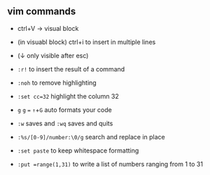 ## vim commands

* ctrl+V → visual block
* (in visuabl block) ctrl+i to insert in multiple lines
* (↓ only visible after esc)

* `:r!` to insert the result of a command

* `:noh` to remove highlighting

* `:set cc=32` highlight the column 32

* `g` `g` `=` `↑`+`G` auto formats your code

* `:w` saves and `:wq` saves and quits

* `:%s/[0-9]/number:\0/g` search and replace in place

* `:set paste` to keep whitespace formatting

* `:put =range(1,31)` to write a list of numbers ranging from 1 to 31

